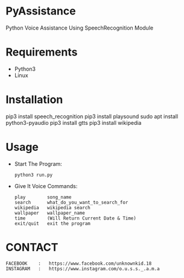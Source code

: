 # PyAssistance
Python Voice Assistance Using SpeechRecognition Module

# Requirements
- Python3
- Linux

# Installation
pip3 install speech_recognition
pip3 install playsound
sudo apt install python3-pyaudio
pip3 install gtts
pip3 install wikipedia

# Usage
- Start The Program:
  
      python3 run.py

- Give It Voice Commands:

      play        song_name
      search      what_do_you_want_to_search_for
      wikipedia   wikipedia search
      wallpaper   wallpaper_name
      time        (Will Return Current Date & Time)
      exit/quit   exit the program

# CONTACT
    FACEBOOK    :   https://www.facebook.com/unknownkid.18
    INSTAGRAM   :   https://www.instagram.com/o.u.s.s._.a.m.a
